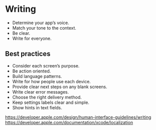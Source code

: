 # Writing
- Determine your app’s voice.
- Match your tone to the context.
- Be clear.
- Write for everyone.

## Best practices
- Consider each screen’s purpose.
- Be action oriented.
- Build language patterns.
- Write for how people use each device.
- Provide clear next steps on any blank screens.
- Write clear error messages.
- Choose the right delivery method.
- Keep settings labels clear and simple.
- Show hints in text fields.


https://developer.apple.com/design/human-interface-guidelines/writing
https://developer.apple.com/documentation/xcode/localization
